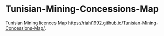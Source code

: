 # Tunisian-Mining-Concessions-Map
Tunisian Mining licences Map
https://riahi1992.github.io/Tunisian-Mining-Concessions-Map/. 

